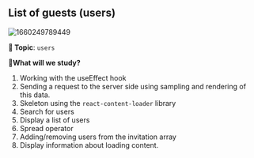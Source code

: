## List of guests (users)
![1660249789449](https://user-images.githubusercontent.com/12086860/184236601-2c8d94bf-105c-4b48-982c-65a6ed4f8c51.png)

**🌿 Topic**: `users`

**👀What will we study?**
1. Working with the useEffect hook
2. Sending a request to the server side using sampling and rendering of this data.
3. Skeleton using the `react-content-loader` library
4. Search for users
5. Display a list of users
6. Spread operator
7. Adding/removing users from the invitation array
8. Display information about loading content.
